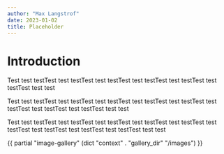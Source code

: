 ```yaml
---
author: "Max Langstrof"
date: 2023-01-02
title: Placeholder
---
```


# Introduction

Test test testTest test testTest test testTest test testTest test testTest test testTest test test

Test test testTest test testTest test testTest test testTest test testTest test testTest test testTest test testTest test test

Test test testTest test testTest test testTest test testTest test testTest test testTest test testTest test testTest test testTest test test

{{ partial "image-gallery" (dict "context" . "gallery_dir" "/images") }}